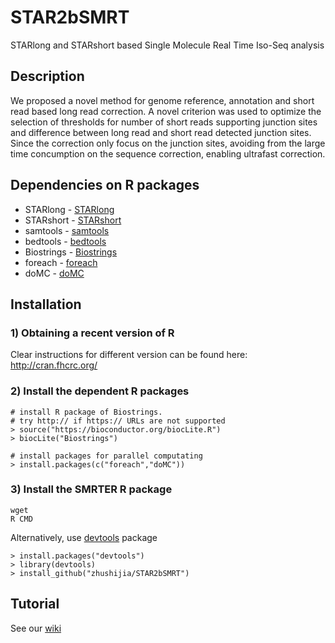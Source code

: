 # STAR2bSMRT
STARlong and STARshort based Single Molecule Real Time Iso-Seq analysis

## Description
We proposed a novel method for genome reference, annotation and short read based long read correction. A novel criterion was used to optimize the selection of thresholds for number of short reads supporting junction sites and difference between long read and short read detected junction sites. Since the correction only focus on the junction sites, avoiding from the large time concumption on the sequence correction, enabling ultrafast correction. 

## Dependencies on R packages
-  STARlong - [STARlong]()
-  STARshort - [STARshort](https://github.com/alexdobin/STAR)
-  samtools - [samtools](http://samtools.sourceforge.net/)
-  bedtools - [bedtools](http://bedtools.readthedocs.io/en/latest/)
-  Biostrings - [Biostrings](https://bioconductor.org/packages/release/bioc/html/Biostrings.html)
-  foreach - [foreach](https://cran.r-project.org/web/packages/foreach/)
-  doMC - [doMC](https://cran.r-project.org/web/packages/doMC/)


## Installation
### 1) Obtaining a recent version of R
Clear instructions for different version can be found here:
http://cran.fhcrc.org/

### 2) Install the dependent R packages
```
# install R package of Biostrings. 
# try http:// if https:// URLs are not supported
> source("https://bioconductor.org/biocLite.R")
> biocLite("Biostrings")

# install packages for parallel computating
> install.packages(c("foreach","doMC"))

```

### 3) Install the SMRTER R package
```
wget 
R CMD 
```
Alternatively, use [devtools](https://github.com/hadley/devtools) package
```
> install.packages("devtools")
> library(devtools)
> install_github("zhushijia/STAR2bSMRT")
```

## Tutorial
   See our [wiki](https://github.com/zhushijia/STAR2bSMRT/wiki)
   
  
